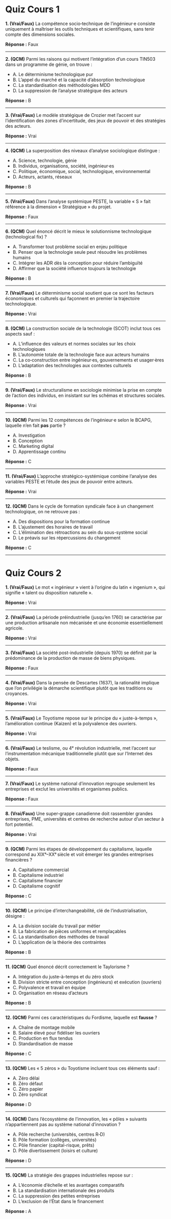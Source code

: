 # Quiz Cours 1

**1. (Vrai/Faux)** La compétence socio‑technique de l’ingénieur·e consiste uniquement à maîtriser les outils techniques et scientifiques, sans tenir compte des dimensions sociales.

**Réponse :** Faux

---

**2. (QCM)** Parmi les raisons qui motivent l’intégration d’un cours TIN503 dans un programme de génie, on trouve :

- A. Le déterminisme technologique pur
- B. L’appel du marché et la capacité d’absorption technologique
- C. La standardisation des méthodologies MDD
- D. La suppression de l’analyse stratégique des acteurs

**Réponse :** B

---

**3. (Vrai/Faux)** Le modèle stratégique de Crozier met l’accent sur l’identification des zones d’incertitude, des jeux de pouvoir et des stratégies des acteurs.

**Réponse :** Vrai

---

**4. (QCM)** La superposition des niveaux d’analyse sociologique distingue :

- A. Science, technologie, génie
- B. Individus, organisations, société, ingénieur·es
- C. Politique, économique, social, technologique, environnemental
- D. Acteurs, actants, réseaux

**Réponse :** B

---

**5. (Vrai/Faux)** Dans l’analyse systémique PESTE, la variable « S » fait référence à la dimension « Stratégique » du projet.

**Réponse :** Faux

---

**6. (QCM)** Quel énoncé décrit le mieux le solutionnisme technologique (technological fix) ?

- A. Transformer tout problème social en enjeu politique
- B. Penser que la technologie seule peut résoudre les problèmes humains
- C. Intégrer les ADR dès la conception pour réduire l’ambiguïté
- D. Affirmer que la société influence toujours la technologie

**Réponse :** B

---

**7. (Vrai/Faux)** Le déterminisme social soutient que ce sont les facteurs économiques et culturels qui façonnent en premier la trajectoire technologique.

**Réponse :** Vrai

---

**8. (QCM)** La construction sociale de la technologie (SCOT) inclut tous ces aspects sauf :

- A. L’influence des valeurs et normes sociales sur les choix technologiques
- B. L’autonomie totale de la technologie face aux acteurs humains
- C. La co‑construction entre ingénieur·es, gouvernements et usager·ères
- D. L’adaptation des technologies aux contextes culturels

**Réponse :** B

---

**9. (Vrai/Faux)** Le structuralisme en sociologie minimise la prise en compte de l’action des individus, en insistant sur les schémas et structures sociales.

**Réponse :** Vrai

---

**10. (QCM)** Parmi les 12 compétences de l’ingénieur·e selon le BCAPG, laquelle n’en fait **pas** partie ?

- A. Investigation
- B. Conception
- C. Marketing digital
- D. Apprentissage continu

**Réponse :** C

---

**11. (Vrai/Faux)** L’approche stratégico-systémique combine l’analyse des variables PESTE et l’étude des jeux de pouvoir entre acteurs.

**Réponse :** Vrai

---

**12. (QCM)** Dans le cycle de formation syndicale face à un changement technologique, on ne retrouve pas :

- A. Des dispositions pour la formation continue
- B. L’ajustement des horaires de travail
- C. L’élimination des rétroactions au sein du sous-système social
- D. Le préavis sur les répercussions du changement

**Réponse :** C

---

# Quiz Cours 2

**1. (Vrai/Faux)** Le mot « ingénieur » vient à l’origine du latin « ingenium », qui signifie « talent ou disposition naturelle ».

**Réponse :** Vrai

---

**2. (Vrai/Faux)** La période préindustrielle (jusqu’en 1760) se caractérise par une production artisanale non mécanisée et une économie essentiellement agricole.

**Réponse :** Vrai

---

**3. (Vrai/Faux)** La société post-industrielle (depuis 1970) se définit par la prédominance de la production de masse de biens physiques.

**Réponse :** Faux

---

**4. (Vrai/Faux)** Dans la pensée de Descartes (1637), la rationalité implique que l’on privilégie la démarche scientifique plutôt que les traditions ou croyances.

**Réponse :** Vrai

---

**5. (Vrai/Faux)** Le Toyotisme repose sur le principe du « juste-à-temps », l’amélioration continue (Kaizen) et la polyvalence des ouvriers.

**Réponse :** Vrai

---

**6. (Vrai/Faux)** Le teslisme, ou 4ᵉ révolution industrielle, met l’accent sur l’instrumentation mécanique traditionnelle plutôt que sur l’Internet des objets.

**Réponse :** Faux

---

**7. (Vrai/Faux)** Le système national d’innovation regroupe seulement les entreprises et exclut les universités et organismes publics.

**Réponse :** Faux

---

**8. (Vrai/Faux)** Une super‑grappe canadienne doit rassembler grandes entreprises, PME, universités et centres de recherche autour d’un secteur à fort potentiel.

**Réponse :** Vrai

---

**9. (QCM)** Parmi les étapes de développement du capitalisme, laquelle correspond au XIXᵉ–XXᵉ siècle et voit émerger les grandes entreprises financières ?

- A. Capitalisme commercial
- B. Capitalisme industriel
- C. Capitalisme financier
- D. Capitalisme cognitif

**Réponse :** C

---

**10. (QCM)** Le principe d’interchangeabilité, clé de l’industrialisation, désigne :

- A. La division sociale du travail par métier
- B. La fabrication de pièces uniformes et remplaçables
- C. La standardisation des méthodes de travail
- D. L’application de la théorie des contraintes

**Réponse :** B

---

**11. (QCM)** Quel énoncé décrit correctement le Taylorisme ?

- A. Intégration du juste-à-temps et du zéro stock
- B. Division stricte entre conception (ingénieurs) et exécution (ouvriers)
- C. Polyvalence et travail en équipe
- D. Organisation en réseau d’acteurs

**Réponse :** B

---

**12. (QCM)** Parmi ces caractéristiques du Fordisme, laquelle est **fausse** ?

- A. Chaîne de montage mobile
- B. Salaire élevé pour fidéliser les ouvriers
- C. Production en flux tendus
- D. Standardisation de masse

**Réponse :** C

---

**13. (QCM)** Les « 5 zéros » du Toyotisme incluent tous ces éléments sauf :

- A. Zéro délai
- B. Zéro défaut
- C. Zéro papier
- D. Zéro syndicat

**Réponse :** D

---

**14. (QCM)** Dans l’écosystème de l’innovation, les « pôles » suivants n’appartiennent pas au système national d’innovation ?

- A. Pôle recherche (universités, centres R‑D)
- B. Pôle formation (collèges, universités)
- C. Pôle financier (capital-risque, prêts)
- D. Pôle divertissement (loisirs et culture)

**Réponse :** D

---

**15. (QCM)** La stratégie des grappes industrielles repose sur :

- A. L’économie d’échelle et les avantages comparatifs
- B. La standardisation internationale des produits
- C. La suppression des petites entreprises
- D. L’exclusion de l’État dans le financement

**Réponse :** A
